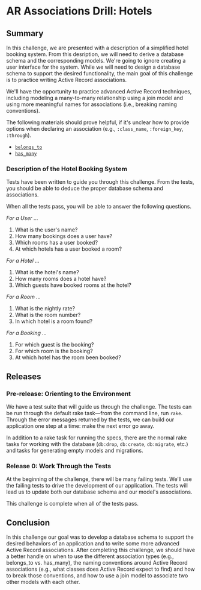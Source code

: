 # AR Associations Drill:  Hotels

## Summary

In this challenge, we are presented with a description of a simplified hotel booking system.  From this desription, we will need to derive a database schema and the corresponding models.  We're going to ignore creating a user interface for the system.  While we will need to design a database schema to support the desired functionality, the main goal of this challenge is to practice writing Active Record associations.

We'll have the opportunity to practice advanced Active Record techniques, including modeling a many-to-many relationship using a join model and using more meaningful names for associations (i.e., breaking naming conventions).

The following materials should prove helpful, if it's unclear how to provide options when declaring an association (e.g., `:class_name`, `:foreign_key`, `:through`).

* [`belongs_to`](http://apidock.com/rails/ActiveRecord/Associations/ClassMethods/belongs_to)
* [`has_many`](http://apidock.com/rails/ActiveRecord/Associations/ClassMethods/has_many)


### Description of the Hotel Booking System

Tests have been written to guide you through this challenge.  From the tests, you should be able to deduce the proper database schema and associations.

When all the tests pass, you will be able to answer the following questions.


*For a User ...*

1. What is the user's name?
2. How many bookings does a user have?
3. Which rooms has a user booked?
4. At which hotels has a user booked a room?


*For a Hotel ...*

1. What is the hotel's name?
2. How many rooms does a hotel have?
3. Which guests have booked rooms at the hotel?

*For a Room ...*

1. What is the nightly rate?
2. What is the room number?
3. In which hotel is a room found?

*For a Booking ...*

1. For which guest is the booking?
2. For which room is the booking?
3. At which hotel has the room been booked?

## Releases

### Pre-release:  Orienting to the Environment

We have a test suite that will guide us through the challenge.  The tests can be run through the default rake task—from the command line, run `rake`.  Through the error messages returned by the tests, we can build our application one step at a time: make the next error go away.

In addition to a rake task for running the specs, there are the normal rake tasks for working with the database (`db:drop`, `db:create`, `db:migrate`, etc.) and tasks for generating empty models and migrations.

### Release 0:  Work Through the Tests

At the beginning of the challenge, there will be many failing tests.  We'll use the failing tests to drive the development of our application.  The tests will lead us to update both our database schema and our model's associations.

This challenge is complete when all of the tests pass.

## Conclusion

In this challenge our goal was to develop a database schema to support the desired behaviors of an application and to write some more advanced Active Record associations.  After completing this challenge, we should have a better handle on when to use the different association types (e.g., belongs_to vs. has_many), the naming conventions around Active Record associations (e.g., what classes does Active Record expect to find) and how to break those conventions, and how to use a join model to associate two other models with each other.
